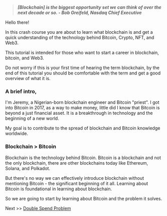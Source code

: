 > ***[Blockchain] is the biggest opportunity set we can think of over the next decade or so. - Bob Greifeld, Nasdaq Chief Executive***

Hello there!

In this crash course you are about to learn what blockchain is and get a quick understanding of the technology behind Bitcoin, Crypto, NFT, and Web3.

This tutorial is intended for those who want to start a career in blockchain, bitcoin, and Web3.

Do not worry if this is your first time of hearing the term blockchain, by the end of this tutorial you should be comfortable with the term and get a good overview of what it is.

### A brief intro,

I'm Jeremy, a Nigerian-born blockchain engineer and Bitcoin "priest".  I got into Bitcoin in 2017, as a way to make money, little did I know that Bitcoin is beyond a just financial asset. It is a breakthrough in technology and the beginning of a new world.

My goal is to contribute to the spread of blockchain and Bitcoin knowledge worldwide.

### Blockchain > Bitcoin

Blockchain is the technology behind Bitcoin. Bitcoin is a blockchain and not the only blockchain, there are other blockchains today like Ethereum, Solana, and Polkadot.

But there's no way we can effectively introduce blockchain without mentioning Bitcoin - the significant beginning of it all. Learning about Bitcoin is foundational in learning about blockchain.

So we are going to start by learning about Bitcoin and the problem it solves.

Next >> [Double Spend Problem](https://github.com/jeremyikwuje/intro-to-blockchain/blob/main/double-spend-problem.md)
